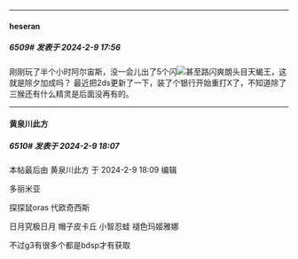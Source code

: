 
*****

####  heseran  
##### 6509#       发表于 2024-2-9 17:56

刚刚玩了半个小时阿尔宙斯，没一会儿出了5个闪<img src="https://static.saraba1st.com/image/smiley/face2017/072.png" referrerpolicy="no-referrer">甚至路闪爽朗头目天蝎王，这就是除夕加成吗？
最近把2ds更新了一下，装了个银行开始重打X了，不知道除了三猴还有什么精灵是后面没再有的。


*****

####  黄泉川此方  
##### 6510#       发表于 2024-2-9 18:07

 本帖最后由 黄泉川此方 于 2024-2-9 18:09 编辑 

多丽米亚

探探鼠oras 代欧奇西斯

日月究极日月 帽子皮卡丘 小智忍蛙 褪色玛姬雅娜

不过g3有很多个都是bdsp才有获取

